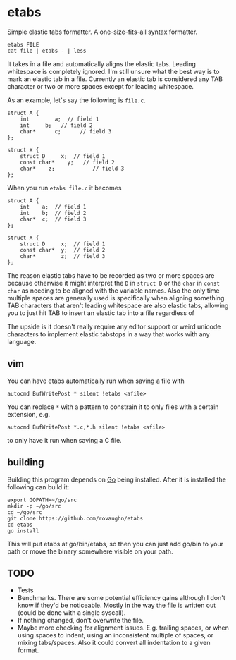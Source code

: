 etabs
=====

Simple elastic tabs formatter.  A one-size-fits-all syntax formatter.

	etabs FILE
	cat file | etabs - | less

It takes in a file and automatically aligns the elastic tabs.  Leading
whitespace is completely ignored.  I'm still unsure what the best way is to
mark an elastic tab in a file.  Currently an elastic tab is considered any TAB
character or two or more spaces except for leading whitespace.

As an example, let's say the following is `file.c`.

	struct A {
		int        a;  // field 1
		int     b;   // field 2
		char*      c;      // field 3
	};

	struct X {
		struct D     x;  // field 1
		const char*    y;   // field 2
		char*    z;            // field 3
	};

When you run `etabs file.c` it becomes

	struct A {
		int    a;  // field 1
		int    b;  // field 2
		char*  c;  // field 3
	};

	struct X {
		struct D     x;  // field 1
		const char*  y;  // field 2
		char*        z;  // field 3
	};

The reason elastic tabs have to be recorded as two or more spaces are because
otherwise it might interpret the `D` in `struct D` or the `char` in `const char`
as needing to be aligned with the variable names.  Also the only time multiple
spaces are generally used is specifically when aligning something.  TAB
characters that aren't leading whitespace are also elastic tabs, allowing you to
just hit TAB to insert an elastic tab into a file regardless of 

The upside is it doesn't really require any editor support or weird unicode
characters to implement elastic tabstops in a way that works with any language.

vim
---

You can have etabs automatically run when saving a file with

	autocmd BufWritePost * silent !etabs <afile>

You can replace `*` with a pattern to constrain it to only files with a certain
extension, e.g.

	autocmd BufWritePost *.c,*.h silent !etabs <afile>

to only have it run when saving a C file.

building
--------

Building this program depends on [Go](https://golang.org/doc/install) being
installed.  After it is installed the following can build it:

	export GOPATH=~/go/src
	mkdir -p ~/go/src
	cd ~/go/src
	git clone https://github.com/rovaughn/etabs
	cd etabs
	go install

This will put etabs at go/bin/etabs, so then you can just add go/bin to your
path or move the binary somewhere visible on your path.

TODO
----

- Tests
- Benchmarks.  There are some potential efficiency gains although I don't know
  if they'd be noticeable.  Mostly in the way the file is written out (could
  be done with a single syscall).
- If nothing changed, don't overwrite the file.
- Maybe more checking for alignment issues.  E.g. trailing spaces, or when using
  spaces to indent, using an inconsistent multiple of spaces, or mixing
  tabs/spaces.  Also it could convert all indentation to a given format.

